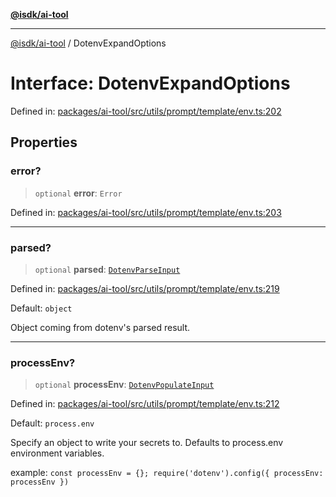 [**@isdk/ai-tool**](../README.md)

***

[@isdk/ai-tool](../globals.md) / DotenvExpandOptions

# Interface: DotenvExpandOptions

Defined in: [packages/ai-tool/src/utils/prompt/template/env.ts:202](https://github.com/isdk/ai-tool.js/blob/6a89194ac34437a1bc58f7ec590cd22976939ca6/src/utils/prompt/template/env.ts#L202)

## Properties

### error?

> `optional` **error**: `Error`

Defined in: [packages/ai-tool/src/utils/prompt/template/env.ts:203](https://github.com/isdk/ai-tool.js/blob/6a89194ac34437a1bc58f7ec590cd22976939ca6/src/utils/prompt/template/env.ts#L203)

***

### parsed?

> `optional` **parsed**: [`DotenvParseInput`](DotenvParseInput.md)

Defined in: [packages/ai-tool/src/utils/prompt/template/env.ts:219](https://github.com/isdk/ai-tool.js/blob/6a89194ac34437a1bc58f7ec590cd22976939ca6/src/utils/prompt/template/env.ts#L219)

Default: `object`

Object coming from dotenv's parsed result.

***

### processEnv?

> `optional` **processEnv**: [`DotenvPopulateInput`](DotenvPopulateInput.md)

Defined in: [packages/ai-tool/src/utils/prompt/template/env.ts:212](https://github.com/isdk/ai-tool.js/blob/6a89194ac34437a1bc58f7ec590cd22976939ca6/src/utils/prompt/template/env.ts#L212)

Default: `process.env`

Specify an object to write your secrets to. Defaults to process.env environment variables.

example: `const processEnv = {}; require('dotenv').config({ processEnv: processEnv })`
